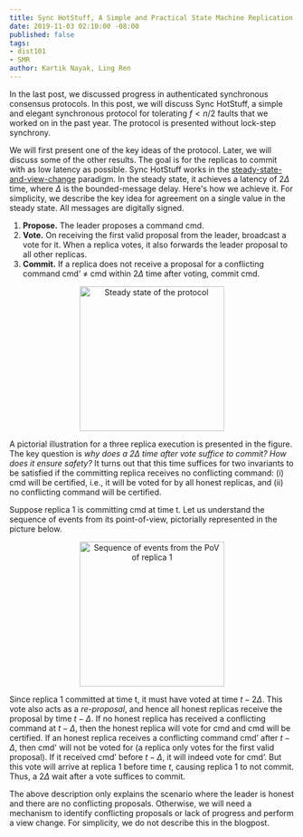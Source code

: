 ```yaml
---
title: Sync HotStuff, A Simple and Practical State Machine Replication
date: 2019-11-03 02:10:00 -08:00
published: false
tags:
- dist101
- SMR
author: Kartik Nayak, Ling Ren
---
```


In the last post, we discussed progress in authenticated synchronous consensus protocols. In this post, we will discuss Sync HotStuff, a simple and elegant synchronous protocol for tolerating $f < n/2$ faults that we worked on in the past year. The protocol is presented without lock-step synchrony.

We will first present one of the key ideas of the protocol. Later, we will discuss some of the other results. The goal is for the replicas to commit with as low latency as possible. Sync HotStuff works in the [steady-state-and-view-change](https://decentralizedthoughts.github.io/2019-10-15-consensus-for-state-machine-replication/) paradigm. In the steady state, it achieves a latency of  $2\Delta$ time, where $\Delta$ is the bounded-message delay. Here's how we achieve it. For simplicity, we describe the key idea for agreement on a single value in the steady state. All messages are digitally signed.

1. **Propose.** The leader proposes a command cmd.
2. **Vote.** On receiving the first valid proposal from the leader, broadcast a vote for it. When a replica votes, it also forwards the leader proposal to all other replicas.
3. **Commit.** If a replica does not receive a proposal for a conflicting command cmd’ $\neq$ cmd within $2\Delta$ time after voting, commit cmd.

<p align="center">
  <img src="/uploads/steady-state.png" width="256" title="Steady state of the protocol">
</p>

A pictorial illustration for a three replica execution is presented in the figure. The key question is *why does a $2\Delta$ time after vote suffice to commit? How does it ensure safety?* It turns out that this time suffices for two invariants to be satisfied if the committing replica receives no conflicting command: (i) cmd will be certified, i.e., it will be voted for by all honest replicas, and (ii) no conflicting command will be certified. 

Suppose replica 1 is committing cmd at time t. Let us understand the sequence of events from its point-of-view, pictorially represented in the picture below.

<p align="center">
  <img src="/uploads/sync-hotstuff-proof.png" width="256" title="Sequence of events from the PoV of replica 1">
</p>

Since replica 1 committed at time t, it must have voted at time $t - 2\Delta$. This vote also acts as a *re-proposal*, and hence all honest replicas receive the proposal by time $t-\Delta$. If no honest replica has received a conflicting command at $t-\Delta$, then the honest replica will vote for cmd and cmd will be certified. If an honest replica receives a conflicting command cmd’ after $t-\Delta$, then cmd' will not be voted for (a replica only votes for the first valid proposal). If it received cmd’ before $t-\Delta$, it will indeed vote for cmd’. But this vote will arrive at replica 1 before time $t$, causing replica 1 to not commit. Thus, a $2\Delta$ wait after a vote suffices to commit.

The above description only explains the scenario where the leader is honest and there are no conflicting proposals. Otherwise, we will need a mechanism to identify conflicting proposals or lack of progress and perform a view change. For simplicity, we do not describe this in the blogpost.
